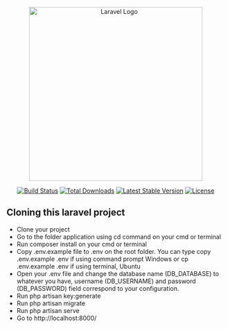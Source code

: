 <p align="center"><a href="https://laravel.com" target="_blank"><img src="https://raw.githubusercontent.com/laravel/art/master/logo-lockup/5%20SVG/2%20CMYK/1%20Full%20Color/laravel-logolockup-cmyk-red.svg" width="400" alt="Laravel Logo"></a></p>

<p align="center">
<a href="https://github.com/laravel/framework/actions"><img src="https://github.com/laravel/framework/workflows/tests/badge.svg" alt="Build Status"></a>
<a href="https://packagist.org/packages/laravel/framework"><img src="https://img.shields.io/packagist/dt/laravel/framework" alt="Total Downloads"></a>
<a href="https://packagist.org/packages/laravel/framework"><img src="https://img.shields.io/packagist/v/laravel/framework" alt="Latest Stable Version"></a>
<a href="https://packagist.org/packages/laravel/framework"><img src="https://img.shields.io/packagist/l/laravel/framework" alt="License"></a>
</p>

## Cloning this laravel project

<ul>
    <li>Clone your project</li>
    <li>Go to the folder application using cd command on your cmd or terminal</li>
    <li>Run composer install on your cmd or terminal</li>
    <li>Copy .env.example file to .env on the root folder. You can type copy .env.example .env if using command prompt Windows or cp .env.example .env if using terminal, Ubuntu</li>
    <li>Open your .env file and change the database name (DB_DATABASE) to whatever you have, username (DB_USERNAME) and password (DB_PASSWORD) field correspond to your configuration.</li>
    <li>Run php artisan key:generate</li>
    <li>Run php artisan migrate</li>
    <li>Run php artisan serve</li>
    <li>Go to http://localhost:8000/</li>
</ul>
